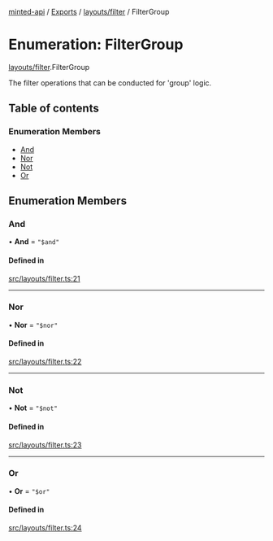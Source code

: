 [minted-api](../README.md) / [Exports](../modules.md) / [layouts/filter](../modules/layouts_filter.md) / FilterGroup

# Enumeration: FilterGroup

[layouts/filter](../modules/layouts_filter.md).FilterGroup

The filter operations that can be conducted for 'group' logic.

## Table of contents

### Enumeration Members

- [And](layouts_filter.FilterGroup.md#and)
- [Nor](layouts_filter.FilterGroup.md#nor)
- [Not](layouts_filter.FilterGroup.md#not)
- [Or](layouts_filter.FilterGroup.md#or)

## Enumeration Members

### And

• **And** = ``"$and"``

#### Defined in

[src/layouts/filter.ts:21](https://github.com/ianzepp/minted-api-ts/blob/05123f2/src/layouts/filter.ts#L21)

___

### Nor

• **Nor** = ``"$nor"``

#### Defined in

[src/layouts/filter.ts:22](https://github.com/ianzepp/minted-api-ts/blob/05123f2/src/layouts/filter.ts#L22)

___

### Not

• **Not** = ``"$not"``

#### Defined in

[src/layouts/filter.ts:23](https://github.com/ianzepp/minted-api-ts/blob/05123f2/src/layouts/filter.ts#L23)

___

### Or

• **Or** = ``"$or"``

#### Defined in

[src/layouts/filter.ts:24](https://github.com/ianzepp/minted-api-ts/blob/05123f2/src/layouts/filter.ts#L24)
